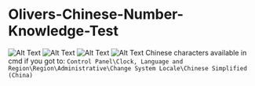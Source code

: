# Olivers-Chinese-Number-Knowledge-Test
![Alt Text](https://i.gyazo.com/3a0cc20e390fb9790fa97afcbc5db1cf.png)
![Alt Text](https://i.gyazo.com/4f80092e98dfc846b2de9723c3b5028c.png)
![Alt Text](https://i.gyazo.com/3e2f51c9978b471cb2c660619b8a9faf.png)
![Alt Text](https://i.gyazo.com/50c5b36fe6224bd58f14cbc2968230f6.png)
Chinese characters available in cmd if you got to:
`Control Panel\Clock, Language and Region\Region\Administrative\Change System Locale\Chinese Simplified (China)`